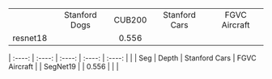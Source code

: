 
|            |           |          |          |             |
| :----:     |  :----:   | :----:   | :----:   |  :----:     |
|            | Stanford Dogs |    CUB200     | Stanford Cars | FGVC Aircraft  | 
| resnet18   |               |     0.556     |               |           | 


| :----:     |  :----:   | :----:   | :----:   |  :----:     |
|            | Seg |    Depth    | Stanford Cars | FGVC Aircraft  | 
| SegNet19   |               |     0.556     |               |           | 